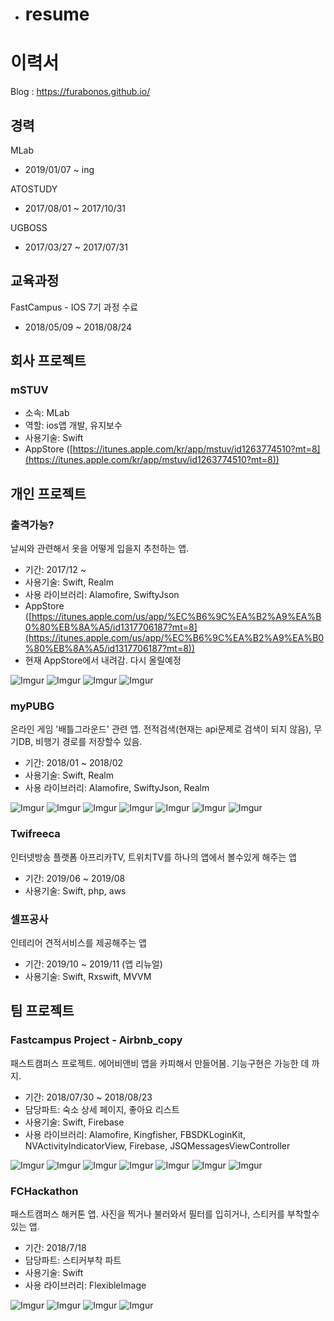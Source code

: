 * # resume
# 이력서

Blog : https://furabonos.github.io/


## 경력

MLab
* 2019/01/07 ~ ing

ATOSTUDY
* 2017/08/01 ~ 2017/10/31

UGBOSS
* 2017/03/27 ~ 2017/07/31

## 교육과정
FastCampus - IOS 7기 과정 수료
* 2018/05/09 ~ 2018/08/24

## 회사 프로젝트
### mSTUV
* 소속: MLab
* 역할: ios앱 개발, 유지보수
* 사용기술: Swift
* AppStore ([https://itunes.apple.com/kr/app/mstuv/id1263774510?mt=8](https://itunes.apple.com/kr/app/mstuv/id1263774510?mt=8))

## 개인 프로젝트
### 출격가능?
날씨와 관련해서 옷을 어떻게 입을지 추천하는 앱.
* 기간: 2017/12 ~ 
* 사용기술: Swift, Realm
* 사용 라이브러리: Alamofire, SwiftyJson 
* AppStore ([https://itunes.apple.com/us/app/%EC%B6%9C%EA%B2%A9%EA%B0%80%EB%8A%A5/id1317706187?mt=8](https://itunes.apple.com/us/app/%EC%B6%9C%EA%B2%A9%EA%B0%80%EB%8A%A5/id1317706187?mt=8))
* 현재 AppStore에서 내려감. 다시 올릴예정

![Imgur](https://i.imgur.com/4weW3yX.jpg) ![Imgur](https://i.imgur.com/dhgoqRE.jpg) ![Imgur](https://i.imgur.com/bLO7rgD.jpg) ![Imgur](https://i.imgur.com/M1H9LyJ.jpg)



### myPUBG
온라인 게임 '배틀그라운드' 관련 앱. 전적검색(현재는 api문제로 검색이 되지 않음), 무기DB, 비행기 경로를 저장할수 있음.
* 기간: 2018/01 ~ 2018/02
* 사용기술: Swift, Realm
* 사용 라이브러리: Alamofire, SwiftyJson, Realm

![Imgur](https://i.imgur.com/EnJ5pd5.jpg) ![Imgur](https://i.imgur.com/STFq4FA.jpg) ![Imgur](https://i.imgur.com/TY8xtJA.jpg) ![Imgur](https://i.imgur.com/Or7FCIt.jpg) ![Imgur](https://i.imgur.com/YJvHtPR.jpg) ![Imgur](https://i.imgur.com/GQVh1eF.jpg) ![Imgur](https://i.imgur.com/uIaSxxK.jpg)


### Twifreeca
인터넷방송 플랫폼 아프리카TV, 트위치TV를 하나의 앱에서 볼수있게 해주는 앱
* 기간: 2019/06 ~ 2019/08
* 사용기술: Swift, php, aws

### 셀프공사
인테리어 견적서비스를 제공해주는 앱
* 기간: 2019/10 ~ 2019/11 (앱 리뉴얼)
* 사용기술: Swift, Rxswift, MVVM

## 팀 프로젝트

### Fastcampus Project - Airbnb_copy
패스트캠퍼스 프로젝트. 에어비앤비 앱을 카피해서 만들어봄. 기능구현은 가능한 데 까지.
* 기간: 2018/07/30 ~ 2018/08/23
* 담당파트: 숙소 상세 페이지, 좋아요 리스트 
* 사용기술: Swift, Firebase
* 사용 라이브러리: Alamofire, Kingfisher, FBSDKLoginKit, NVActivityIndicatorView, Firebase, JSQMessagesViewController

![Imgur](https://i.imgur.com/zmbwsZ5.jpg) ![Imgur](https://i.imgur.com/IzEcrEc.jpg) ![Imgur](https://i.imgur.com/tMQsfyW.jpg) ![Imgur](https://i.imgur.com/5OpPTGT.jpg) ![Imgur](https://i.imgur.com/sDrqhhT.jpg) ![Imgur](https://i.imgur.com/dT7kxGA.jpg) ![Imgur](https://i.imgur.com/H2oQLby.jpg)


### FCHackathon
패스트캠퍼스 해커톤 앱. 사진을 찍거나 불러와서 필터를 입히거나, 스티커를 부착할수 있는 앱.
* 기간: 2018/7/18
* 담당파트: 스티커부착 파트
* 사용기술: Swift
* 사용 라이브러리: FlexibleImage

![Imgur](https://i.imgur.com/dRJ5LD5.jpg) ![Imgur](https://i.imgur.com/sgkS6js.jpg) ![Imgur](https://i.imgur.com/jJClIYS.jpg) ![Imgur](https://i.imgur.com/W6ed0xZ.jpg)

